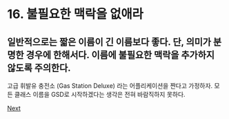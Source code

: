 # 16. 불필요한 맥락을 없애라

## **일반적으로는 짧은 이름이 긴 이름보다 좋다. 단, 의미가 분명한 경우에 한해서다. 이름에 불필요한 맥락을 추가하지 않도록 주의한다.** 

고급 휘발유 충전소 \(Gas Station Deluxe\) 라는 어플리케이션을 짠다고 가정하자. 모든 클래스 이름을 GSD로 시작하겠다는 생각은 전혀 바람직하지 못하다.



[Next](../3/README.md)
